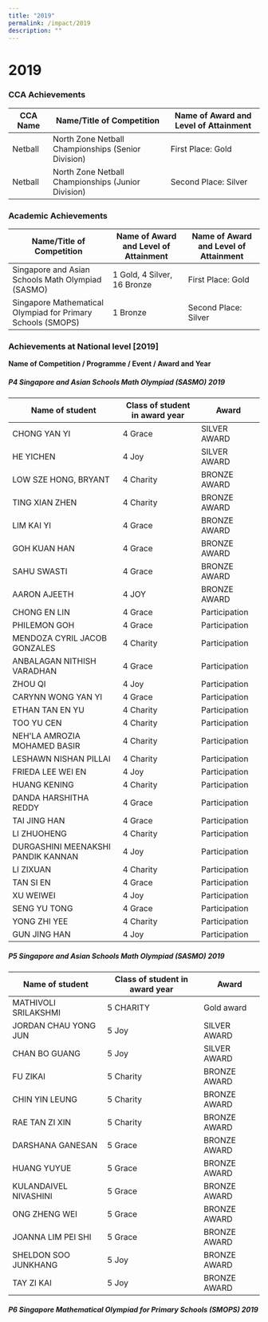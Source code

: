 ```yaml
---
title: "2019"
permalink: /impact/2019
description: ""
---
```

# **2019**

### CCA Achievements

| CCA Name  	| Name/Title of Competition  	| Name of Award and Level of Attainment  	|
|---	|---	|---	|
| Netball 	| North Zone Netball Championships (Senior Division) 	| First Place: Gold 	|
| Netball 	| North Zone Netball Championships (Junior Division) 	| Second Place: Silver 	|

### Academic Achievements

| Name/Title of Competition  	| Name of Award and Level of Attainment  	| Name of Award and Level of Attainment  	|
|---	|---	|---	|
| Singapore and Asian Schools Math Olympiad (SASMO) 	| 1 Gold, 4 Silver, 16 Bronze 	| First Place: Gold 	|
| Singapore Mathematical Olympiad for Primary Schools (SMOPS) 	| 1 Bronze 	| Second Place: Silver 	|


### Achievements at National level \[2019\]

**Name of Competition / Programme  / Event / Award and Year**

##### P4 Singapore and Asian Schools Math Olympiad (SASMO) 2019

| Name of student 	| Class of student in award year 	| Award 	|
|---	|---	|---	|
| CHONG YAN YI 	| 4 Grace 	| SILVER AWARD 	|
| HE YICHEN 	| 4 Joy 	| SILVER AWARD 	|
| LOW SZE HONG, BRYANT 	| 4 Charity 	| BRONZE AWARD 	|
| TING XIAN ZHEN 	| 4 Charity 	| BRONZE AWARD 	|
| LIM KAI YI 	| 4 Grace 	| BRONZE AWARD 	|
| GOH KUAN HAN 	| 4 Grace 	| BRONZE AWARD 	|
| SAHU SWASTI 	| 4 Grace 	| BRONZE AWARD 	|
| AARON AJEETH 	| 4 JOY 	| BRONZE AWARD 	|
| CHONG EN LIN 	| 4 Grace 	| Participation 	|
| PHILEMON GOH 	| 4 Grace 	| Participation 	|
| MENDOZA CYRIL JACOB GONZALES 	| 4 Charity 	| Participation 	|
| ANBALAGAN NITHISH VARADHAN 	| 4 Grace 	| Participation 	|
| ZHOU QI 	| 4 Joy 	| Participation 	|
| CARYNN WONG YAN YI 	| 4 Grace 	| Participation 	|
| ETHAN TAN EN YU 	| 4 Charity 	| Participation 	|
| TOO YU CEN 	| 4 Charity 	| Participation 	|
| NEH'LA AMROZIA MOHAMED BASIR 	| 4 Charity 	| Participation 	|
| LESHAWN NISHAN PILLAI 	| 4 Charity 	| Participation 	|
| FRIEDA LEE WEI EN 	| 4 Joy 	| Participation 	|
| HUANG KENING 	| 4 Charity 	| Participation 	|
| DANDA HARSHITHA REDDY 	| 4 Grace 	| Participation 	|
| TAI JING HAN 	| 4 Grace 	| Participation 	|
| LI ZHUOHENG 	| 4 Charity 	| Participation 	|
| DURGASHINI MEENAKSHI PANDIK KANNAN 	| 4 Joy 	| Participation 	|
| LI ZIXUAN 	| 4 Charity 	| Participation 	|
| TAN SI EN 	| 4 Grace 	| Participation 	|
| XU WEIWEI 	| 4 Joy 	| Participation 	|
| SENG YU TONG 	| 4 Grace 	| Participation 	|
| YONG ZHI YEE 	| 4 Charity 	| Participation 	|
| GUN JING HAN 	| 4 Joy 	| Participation 	|


##### P5 Singapore and Asian Schools Math Olympiad (SASMO) 2019

| Name of student 	| Class of student in award year 	| Award 	|
|---	|---	|---	|
| MATHIVOLI SRILAKSHMI 	| 5 CHARITY 	| Gold award 	|
| JORDAN CHAU YONG JUN 	| 5 Joy 	| SILVER AWARD 	|
| CHAN BO GUANG 	| 5 Joy 	| SILVER AWARD 	|
| FU ZIKAI 	| 5 Charity 	| BRONZE AWARD 	|
| CHIN YIN LEUNG 	| 5 Charity 	| BRONZE AWARD 	|
| RAE TAN ZI XIN 	| 5 Charity 	| BRONZE AWARD 	|
| DARSHANA GANESAN 	| 5 Grace 	| BRONZE AWARD 	|
| HUANG YUYUE 	| 5 Grace 	| BRONZE AWARD 	|
| KULANDAIVEL NIVASHINI 	| 5 Grace 	| BRONZE AWARD 	|
| ONG ZHENG WEI 	| 5 Grace 	| BRONZE AWARD 	|
| JOANNA LIM PEI SHI 	| 5 Grace 	| BRONZE AWARD 	|
| SHELDON SOO JUNKHANG 	| 5 Joy 	| BRONZE AWARD 	|
| TAY ZI KAI 	| 5 Joy 	| BRONZE AWARD 	|


##### P6 Singapore Mathematical Olympiad for Primary Schools (SMOPS) 2019

